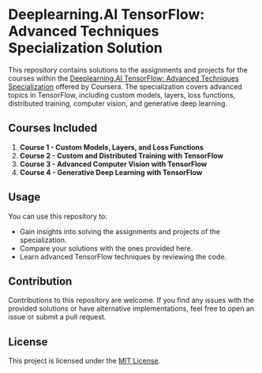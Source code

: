 # Deeplearning.AI TensorFlow: Advanced Techniques Specialization Solution

This repository contains solutions to the assignments and projects for the courses within the [Deeplearning.AI TensorFlow: Advanced Techniques Specialization](https://www.coursera.org/specializations/tensorflow-advanced-techniques) offered by Coursera. The specialization covers advanced topics in TensorFlow, including custom models, layers, loss functions, distributed training, computer vision, and generative deep learning.

## Courses Included

1. **Course 1 - Custom Models, Layers, and Loss Functions**
2. **Course 2 - Custom and Distributed Training with TensorFlow**
3. **Course 3 - Advanced Computer Vision with TensorFlow**
4. **Course 4 - Generative Deep Learning with TensorFlow**

## Usage

You can use this repository to:

- Gain insights into solving the assignments and projects of the specialization.
- Compare your solutions with the ones provided here.
- Learn advanced TensorFlow techniques by reviewing the code.

## Contribution

Contributions to this repository are welcome. If you find any issues with the provided solutions or have alternative implementations, feel free to open an issue or submit a pull request.

## License

This project is licensed under the [MIT License](LICENSE).
